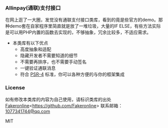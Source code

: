 ### Allinpay(通联)支付接口

在网上逛了一大圈，发觉没有通联支付接口类库，看到的竟是些官方的demo。那种demo套在自家程序里简直就是放了一堆垃圾，大量的IF ELSE，有些方法实际是可以用PHP内置的函数去实现的，不够抽象，冗余比较多，不适应需求。
* 本类库有以下优点
	* 高度抽象和适配
	* 隐藏开发者不需要知道的细节
	* 不需要再排序，也不需要手动签名
	* 一键验证通联消息
	* 符合 [PSR-4](https://github.com/php-fig/fig-standards/blob/master/accepted/PSR-4-autoloader.md) 标准，你可以各种方便的与你的框架集成

### License
如有修改本类库的内容为自己使用，请标识类库的出处
[Fakeronline](https://github.com/Fakeronline)<<https://github.com/Fakeronline>>
联系邮箱：1077341744@qq.com

MIT